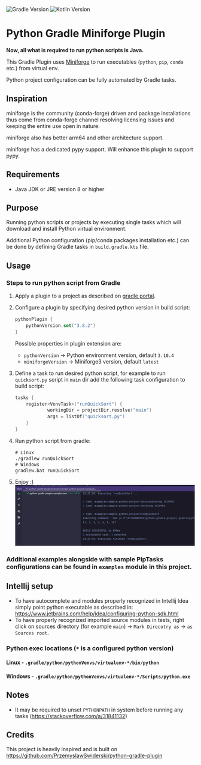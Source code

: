 ![Gradle Version](https://img.shields.io/badge/Gradle%20Version-7.4.1-yellowgreen?style=plastic)
![Kotlin Version](https://img.shields.io/badge/Kotlin%20Version-1.6.21-darkviolet?style=plastic)

# Python Gradle Miniforge Plugin
**Now, all what is required to run python scripts is Java.** 

This Gradle Plugin uses [Miniforge](https://github.com/conda-forge/miniforge)
to run executables (`python`, `pip`, `conda` etc.) from virtual env. 

Python project configuration can be fully automated by Gradle tasks.   

## Inspiration
miniforge is the community (conda-forge) driven and package installations thus come from conda-forge channel resolving licensing issues and keeping the entire use open in nature.

miniforge also has better arm64 and other architecture support.

miniforge has a dedicated pypy support. Will enhance this plugin to support pypy.

## Requirements
* Java JDK or JRE version 8 or higher

## Purpose

Running python scripts or projects by executing single tasks which will download and install Python virtual environment.

Additional Python configuration (pip/conda packages installation etc.) can be done by defining Gradle tasks in `build.gradle.kts` file. 

## Usage

### Steps to run python script from Gradle
1. Apply a plugin to a project as described on [gradle portal](https://plugins.gradle.org/plugin/io.github.piyushroshan.python-gradle-miniforge-plugin).
2. Configure a plugin by specifying desired python version in build script:
    ```kotlin
    pythonPlugin {
        pythonVersion.set("3.8.2")
    }
    ```
    Possible properties in plugin extension are:
   - `pythonVersion` -> Python environment version, default `3.10.4`
   - `miniforgeVersion` -> Miniforge3 version, default `latest`
3. Define a task to run desired python script, for example to run `quicksort.py` script in `main` dir add the following task configuration to build script:
    ```kotlin
    tasks {
        register<VenvTask>("runQuickSort") {
                workingDir = projectDir.resolve("main")
                args = listOf("quicksort.py")
        }
    }
    ```
4. Run python script from gradle:
    ```shell script
    # Linux
    ./gradlew runQuickSort
    # Windows
    gradlew.bat runQuickSort
    ```

5. Enjoy :)
   ![Quick Sort Python Script run](./quickSortPy.gif)

### Additional examples alongside with sample PipTasks configurations can be found in `examples` module in this project. 

## Intellij setup
* To have autocomplete and modules properly recognized in Intellij Idea simply point python executable as described in: 
https://www.jetbrains.com/help/idea/configuring-python-sdk.html
* To have properly recognized imported source modules in tests, right click on sources directory (for example `main`) -> `Mark Direcotry as` -> `as Sources root`.

### Python exec locations (`*` is a configured python version)

#### Linux - `.gradle/python/pythonVenvs/virtualenv-*/bin/python`

#### Windows - `.gradle/python/pythonVenvs/virtualenv-*/Scripts/python.exe`

## Notes
* It may be required to unset `PYTHONPATH` in system before running any tasks (https://stackoverflow.com/a/31841132)  

## Credits 
This project is heavily inspired and is built on
https://github.com/PrzemyslawSwiderski/python-gradle-plugin

